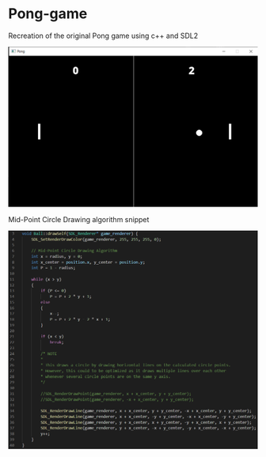 # Pong-game
Recreation of the original Pong game using c++ and SDL2

![screenshot](screenshot.png)

Mid-Point Circle Drawing algorithm snippet

![screenshot](algo.png)
